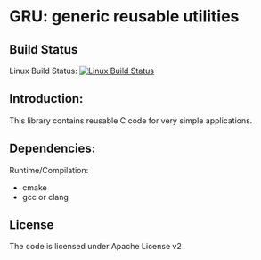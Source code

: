 GRU: generic reusable utilities
============

Build Status
----
Linux Build Status: [![Linux Build Status](https://travis-ci.org/orpiske/gru.svg?branch=master)](https://travis-ci.org/orpiske/gru) 

Introduction:
----

This library contains reusable C code for very simple applications.

Dependencies:
----

Runtime/Compilation:
* cmake
* gcc or clang

License
----

The code is licensed under Apache License v2
